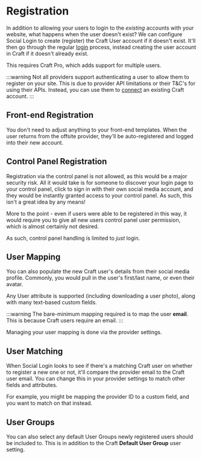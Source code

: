# Registration
In addition to allowing your users to login to the _existing_ accounts with your website, what happens when the user doesn't exist? We can configure Social Login to create (register) the Craft User account if it doesn't exist. It'll then go through the regular [login](docs:feature-tour/login) process, instead creating the user account in Craft if it doesn't already exist.

This requires Craft Pro, which adds support for multiple users.

:::warning
Not all providers support authenticating a user to allow them to register on your site. This is due to provider API limitations or their T&C's for using their APIs. Instead, you can use them to [connect](docs:feature-tour/connecting) an existing Craft account.
:::

## Front-end Registration
You don't need to adjust anything to your front-end templates. When the user returns from the offsite provider, they'll be auto-registered and logged into their new account.

## Control Panel Registration
Registration via the control panel is not allowed, as this would be a major security risk. All it would take is for someone to discover your login page to your control panel, click to sign in with their own social media account, and they would be instantly granted access to your control panel. As such, this isn't a great idea by any means!

More to the point - even if users were able to be registered in this way, it would require you to give all new users control panel user permission, which is almost certainly not desired.

As such, control panel handling is limited to _just_ login.

## User Mapping
You can also populate the new Craft user's details from their social media profile. Commonly, you would pull in the user's first/last name, or even their avatar.

Any User attribute is supported (including downloading a user photo), along with many text-based custom fields.

:::warning
The bare-minimum mapping required is to map the user **email**. This is because Craft users require an email.
:::

Managing your user mapping is done via the provider settings.

## User Matching
When Social Login looks to see if there's a matching Craft user on whether to register a new one or not, it'll compare the provider email to the Craft user email. You can change this in your provider settings to match other fields and attributes.

For example, you might be mapping the provider ID to a custom field, and you want to match on that instead.

## User Groups
You can also select any default User Groups newly registered users should be included to. This is in addition to the Craft **Default User Group** user setting.
